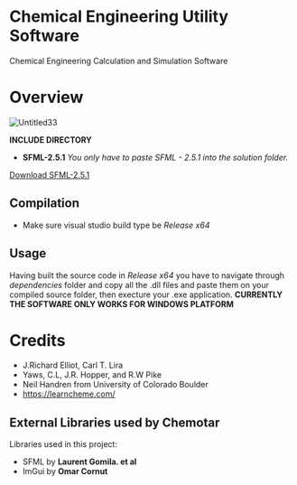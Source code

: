 # Chemical Engineering Utility Software
Chemical Engineering Calculation and Simulation Software
# Overview
![Untitled33](https://user-images.githubusercontent.com/48857076/183526775-3bf374e0-97bf-4506-8b2a-87465d7d64ee.png)

**INCLUDE DIRECTORY**
- **SFML-2.5.1**
*You only have to paste *SFML - 2.5.1* into the solution folder.*

[Download SFML-2.5.1](https://www.sfml-dev.org/files/SFML-2.5.1-windows-vc15-64-bit.zip)

## Compilation
- Make sure visual studio build type be *Release x64*

## Usage
Having built the source code in *Release x64* you have to navigate through *dependencies* folder and copy all the .dll files and paste them on your
compiled source folder, then execture your .exe application.
**CURRENTLY THE SOFTWARE ONLY WORKS FOR WINDOWS PLATFORM**


# Credits
- J.Richard Elliot, Carl T. Lira
- Yaws, C.L, J.R. Hopper, and R.W Pike
- Neil Handren from University of Colorado Boulder
- https://learncheme.com/


## External Libraries used by Chemotar
Libraries used in this project:
- SFML by **Laurent Gomila. et al**
- ImGui by **Omar Cornut**
